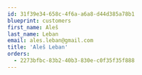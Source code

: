 ```yaml
---
id: 31f39e34-658c-4f6a-a6a8-d44d385a78b1
blueprint: customers
first_name: Aleš
last_name: Leban
email: ales.leban@gmail.com
title: 'Aleš Leban'
orders:
  - 2273bfbc-83b2-40b3-830e-c0f35f35f888
---
```

